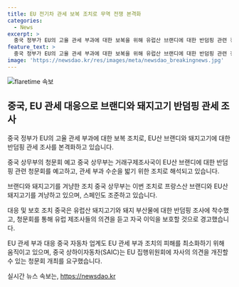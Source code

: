 ```yaml
---
title: EU 전기차 관세 보복 조치로 무역 전쟁 본격화
categories:
  - News
excerpt: >
  중국 정부가 EU의 고율 관세 부과에 대한 보복을 위해 유럽산 브랜디에 대한 반덤핑 관련 청문회를 예고했다. 중국은 상무부를 통해 이에 대한 조치를 본격화하고 있으며, EU의 관세 부과에 강력히 반발하고 자국 이익을 보호하겠다고 경고했다. 이로 인해 프랑스와 스페인이 중국의 고율 관세 부과를 겨냥한 타격을 입을 것으로 예상되며, 중국은 돼지고기와 유제품 등 다른 품목에 대한 반덤핑 조사도 예고했다. EU산 브랜디에 대한 청문회가 예고됨으로써 EU산 돼지고기에 관세를 부과하기 위한 절차도 조만간 이뤄질 가능성이 제기되고 있다.
feature_text: >
  중국 정부가 EU의 고율 관세 부과에 대한 보복을 위해 유럽산 브랜디에 대한 반덤핑 관련 청문회를 예고했다. 중국은 상무부를 통해 이에 대한 조치를 본격화하고 있으며, EU의 관세 부과에 강력히 반발하고 자국 이익을 보호하겠다고 경고했다. 이로 인해 프랑스와 스페인이 중국의 고율 관세 부과를 겨냥한 타격을 입을 것으로 예상되며, 중국은 돼지고기와 유제품 등 다른 품목에 대한 반덤핑 조사도 예고했다. EU산 브랜디에 대한 청문회가 예고됨으로써 EU산 돼지고기에 관세를 부과하기 위한 절차도 조만간 이뤄질 가능성이 제기되고 있다.
image: 'https://newsdao.kr/res/images/meta/newsdao_breakingnews.jpg'
---
```


<p><img src="https://newsdao.kr/res/images/meta/newsdao_breakingnews.jpg" alt="flaretime 속보" /></p>

<h2 data-ke-size="size26">중국, EU 관세 대응으로 브랜디와 돼지고기 반덤핑 관세 조사</h2>

<p>중국 정부가 EU의 고율 관세 부과에 대한 보복 조치로, EU산 브랜디와 돼지고기에 대한 반덤핑 관세 조사를 본격화하고 있습니다.</p>

<p>중국 상무부의 청문회 예고
중국 상무부는 거래구제조사국이 EU산 브랜디에 대한 반덤핑 관련 청문회를 예고하고, 관세 부과 수순을 밟기 위한 조치로 해석되고 있습니다.</p>

<p>브랜디와 돼지고기를 겨냥한 조치
중국 상무부는 이번 조치로 프랑스산 브랜디와 EU산 돼지고기를 겨냥하고 있으며, 스페인도 조준하고 있습니다.</p>

<p>대응 및 보호 조치
중국은 유럽산 돼지고기와 돼지 부산물에 대한 반덤핑 조사에 착수했고, 청문회를 통해 유럽 제조사들의 의견을 듣고 자국 이익을 보호할 것으로 경고했습니다.</p>

<p>EU 관세 부과 대응
중국 자동차 업계도 EU 관세 부과 조치의 피해를 최소화하기 위해 움직이고 있으며, 중국 상하이자동차(SAIC)는 EU 집행위원회에 자사의 의견을 개진할 수 있는 청문회 개최를 요구했습니다. <p data-ke-size="size16"></p></p>
실시간 뉴스 속보는, <a href="https://newsdao.kr" rel="dofollow">https://newsdao.kr</a>


